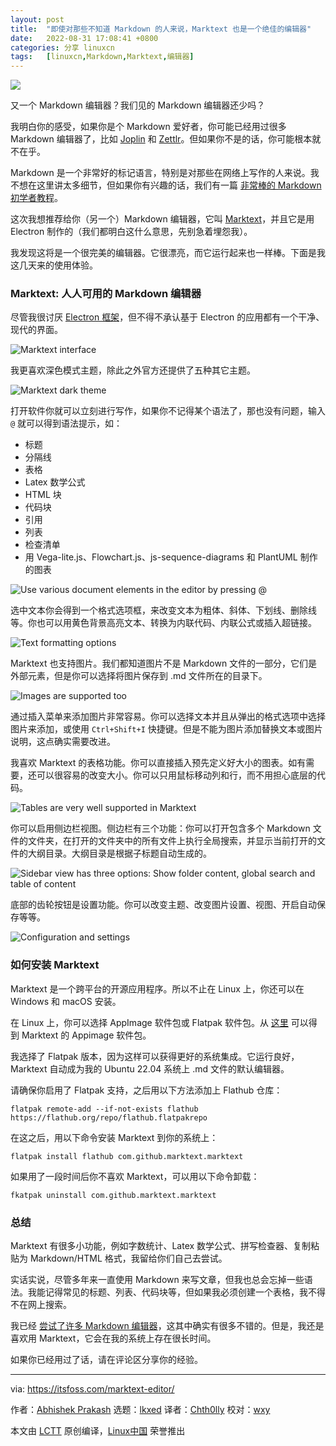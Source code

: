 ```yaml
---
layout: post
title:	"即使对那些不知道 Markdown 的人来说，Marktext 也是一个绝佳的编辑器"
date:	2022-08-31 17:08:41 +0800 
categories:	分享 linuxcn 
tags:	[linuxcn,Markdown,Marktext,编辑器]
---
```



![](/Asserts/Images/album/202208/31/170837f0kx77ewii4hkih0.jpg)


又一个 Markdown 编辑器？我们见的 Markdown 编辑器还少吗？


我明白你的感受，如果你是个 Markdown 爱好者，你可能已经用过很多 Markdown 编辑器了，比如 [Joplin](https://itsfoss.com/joplin/) 和 [Zettlr](https://itsfoss.com/zettlr-markdown-editor/)。但如果你不是的话，你可能根本就不在乎。


Markdown 是一个非常好的标记语言，特别是对那些在网络上写作的人来说。我不想在这里讲太多细节，但如果你有兴趣的话，我们有一篇 [非常棒的 Markdown 初学者教程](https://itsfoss.com/markdown-guide/)。


这次我想推荐给你（另一个）Markdown 编辑器，它叫 [Marktext](https://github.com/marktext/marktext/)，并且它是用 Electron 制作的（我们都明白这什么意思，先别急着埋怨我）。


我发现这将是一个很完美的编辑器。它很漂亮，而它运行起来也一样棒。下面是我这几天来的使用体验。


### Marktext: 人人可用的 Markdown 编辑器


尽管我很讨厌 [Electron 框架](https://www.electronjs.org/)，但不得不承认基于 Electron 的应用都有一个干净、现代的界面。


![Marktext interface](/Asserts/Images/album/202208/31/170842ix409nz0u99rg0yt.png)


我更喜欢深色模式主题，除此之外官方还提供了五种其它主题。


![Marktext dark theme](/Asserts/Images/album/202208/31/170842rvjhv2av54dhx8c0.png)


打开软件你就可以立刻进行写作，如果你不记得某个语法了，那也没有问题，输入 `@` 就可以得到语法提示，如：


* 标题
* 分隔线
* 表格
* Latex 数学公式
* HTML 块
* 代码块
* 引用
* 列表
* 检查清单
* 用 Vega-lite.js、Flowchart.js、js-sequence-diagrams 和 PlantUML 制作的图表


![Use various document elements in the editor by pressing @](/Asserts/Images/album/202208/31/170842f1paaaponzjep51z.png)


选中文本你会得到一个格式选项框，来改变文本为粗体、斜体、下划线、删除线等。你也可以用黄色背景高亮文本、转换为内联代码、内联公式或插入超链接。


![Text formatting options](/Asserts/Images/album/202208/31/170843zk63kgzl2gfa6z32.png)


Marktext 也支持图片。我们都知道图片不是 Markdown 文件的一部分，它们是外部元素，但是你可以选择将图片保存到 .md 文件所在的目录下。


![Images are supported too](/Asserts/Images/album/202208/31/170843c0sjh88c4o77fo4x.png)


通过插入菜单来添加图片非常容易。你可以选择文本并且从弹出的格式选项中选择图片来添加，或使用 `Ctrl+Shift+I` 快捷键。但是不能为图片添加替换文本或图片说明，这点确实需要改进。


我喜欢 Marktext 的表格功能。你可以直接插入预先定义好大小的图表。如有需要，还可以很容易的改变大小。你可以只用鼠标移动列和行，而不用担心底层的代码。


![Tables are very well supported in Marktext](/Asserts/Images/album/202208/31/170843l54j8mjaop4j8o58.png)


你可以启用侧边栏视图。侧边栏有三个功能：你可以打开包含多个 Markdown 文件的文件夹，在打开的文件夹中的所有文件上执行全局搜索，并显示当前打开的文件的大纲目录。大纲目录是根据子标题自动生成的。


![Sidebar view has three options: Show folder content, global search and table of content](/Asserts/Images/album/202208/31/170843dvfgodvvik4llly5.png)


底部的齿轮按钮是设置功能。你可以改变主题、改变图片设置、视图、开启自动保存等等。


![Configuration and settings](/Asserts/Images/album/202208/31/170844qmumf882uo0mvbog.png)


### 如何安装 Marktext


Marktext 是一个跨平台的开源应用程序。所以不止在 Linux 上，你还可以在 Windows 和 macOS 安装。


在 Linux 上，你可以选择 AppImage 软件包或 Flatpak 软件包。从 [这里](https://github.com/marktext/marktext/releases) 可以得到 Marktext 的 Appimage 软件包。


我选择了 Flatpak 版本，因为这样可以获得更好的系统集成。它运行良好，Marktext 自动成为我的 Ubuntu 22.04 系统上 .md 文件的默认编辑器。


请确保你启用了 Flatpak 支持，之后用以下方法添加上 Flathub 仓库：



```
flatpak remote-add --if-not-exists flathub https://flathub.org/repo/flathub.flatpakrepo

```

在这之后，用以下命令安装 Marktext 到你的系统上：



```
flatpak install flathub com.github.marktext.marktext

```

如果用了一段时间后你不喜欢 Marktext，可以用以下命令卸载：



```
fkatpak uninstall com.github.marktext.marktext

```

### 总结


Marktext 有很多小功能，例如字数统计、Latex 数学公式、拼写检查器、复制粘贴为 Markdown/HTML 格式，我留给你们自己去尝试。


实话实说，尽管多年来一直使用 Markdown 来写文章，但我也总会忘掉一些语法。我能记得常见的标题、列表、代码块等，但如果我必须创建一个表格，我不得不在网上搜索。


我已经 [尝试了许多 Markdown 编辑器](https://itsfoss.com/best-markdown-editors-linux/)，这其中确实有很多不错的。但是，我还是喜欢用 Marktext，它会在我的系统上存在很长时间。


如果你已经用过了话，请在评论区分享你的经验。




---


via: <https://itsfoss.com/marktext-editor/>


作者：[Abhishek Prakash](https://itsfoss.com/) 选题：[lkxed](https://github.com/lkxed) 译者：[Chth0lly](https://github.com/Chth0lly) 校对：[wxy](https://github.com/wxy)


本文由 [LCTT](https://github.com/LCTT/TranslateProject) 原创编译，[Linux中国](https://linux.cn/) 荣誉推出
